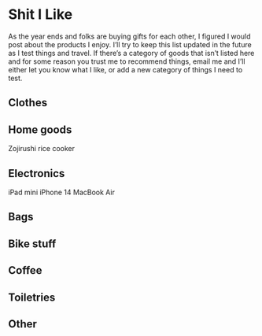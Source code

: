 # Shit I Like

As the year ends and folks are buying gifts for each other, I figured I would post about the products I enjoy. I’ll try to keep this list updated in the  future as I test things and travel. If there’s a category of goods that isn’t listed here and for some reason you trust me to recommend things, email me and I’ll either let you know what I like, or add a new category of things I need to test.

## Clothes

## Home goods

Zojirushi rice cooker

## Electronics

iPad mini
iPhone 14
MacBook Air

## Bags

## Bike stuff

## Coffee

## Toiletries

## Other
